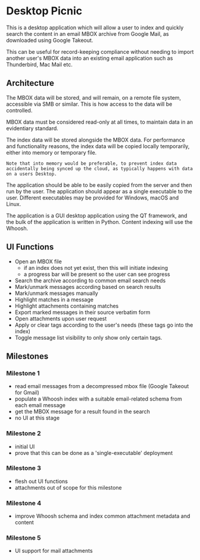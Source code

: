 # Desktop Picnic

This is a desktop application which will allow a user to index and quickly
search the content in an email MBOX archive from Google Mail, as downloaded
using Google Takeout.

This can be useful for record-keeping compliance without needing to import
another user's MBOX data into an existing email application such as
Thunderbird, Mac Mail etc.

## Architecture

The MBOX data will be stored, and will remain, on a remote file system, accessible via SMB or similar. This is how access to the data will be controlled.

MBOX data must be considered read-only at all times, to maintain data in an evidentiary standard.

The index data will be stored alongside the MBOX data. For performance and functionality reasons, the index data will be copied locally temporarily, either into memory or temporary file.

    Note that into memory would be preferable, to prevent index data accidentally being synced up the cloud, as typically happens with data on a users Desktop.

The application should be able to be easily copied from the server and then run by the user. The application should appear as a single executable to the user. Different executables may be provided for Windows, macOS and Linux.

The application is a GUI desktop application using the QT framework, and the bulk of the application is written in Python. Content indexing will use the Whoosh.

## UI Functions

- Open an MBOX file
  - if an index does not yet exist, then this will initiate indexing
  - a progress bar will be present so the user can see progress
- Search the archive according to common email search needs
- Mark/unmark messages according based on search results
- Mark/unmark messages manually
- Highlight matches in a message
- Highlight attachments containing matches
- Export marked messages in their source verbatim form
- Open attachments upon user request
- Apply or clear tags according to the user's needs (these tags go into the index)
- Toggle message list visibility to only show only certain tags.

## Milestones

### Milestone 1

- read email messages from a decompressed mbox file (Google Takeout for Gmail)
- populate a Whoosh index with a suitable email-related schema from each email message
- get the MBOX message for a result found in the search
- no UI at this stage

### Milestone 2

- initial UI
- prove that this can be done as a 'single-executable' deployment



### Milestone 3

- flesh out UI functions
- attachments out of scope for this milestone

### Milestone 4

- improve Whoosh schema and index common attachment metadata and content

### Milestone 5

- UI support for mail attachments

